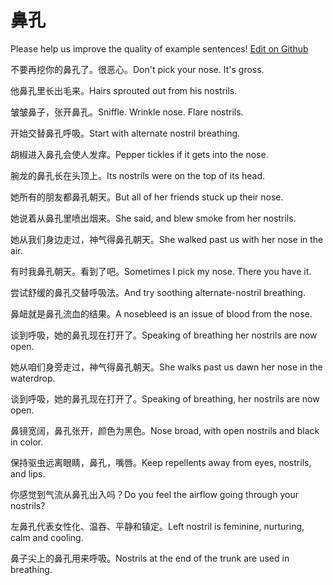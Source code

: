 # 鼻孔

Please help us improve the quality of example sentences! [Edit on Github](https://github.com/jiyushe/jiyu-example-sentence-source/blob/main/chinese/bikong.md)

<p><span class="chinese">不要再挖你的鼻孔了。很恶心。</span><span class="english">Don't pick your nose. It's gross.</span></p>

<p><span class="chinese">他鼻孔里长出毛来。</span><span class="english">Hairs sprouted out from his nostrils.</span></p>

<p><span class="chinese">皱皱鼻子，张开鼻孔。</span><span class="english">Sniffle. Wrinkle nose. Flare nostrils.</span></p>

<p><span class="chinese">开始交替鼻孔呼吸。</span><span class="english">Start with alternate nostril breathing.</span></p>

<p><span class="chinese">胡椒进入鼻孔会使人发痒。</span><span class="english">Pepper tickles if it gets into the nose.</span></p>

<p><span class="chinese">腕龙的鼻孔长在头顶上。</span><span class="english">Its nostrils were on the top of its head.</span></p>

<p><span class="chinese">她所有的朋友都鼻孔朝天。</span><span class="english">But all of her friends stuck up their nose.</span></p>

<p><span class="chinese">她说着从鼻孔里喷出烟来。</span><span class="english">She said, and blew smoke from her nostrils.</span></p>

<p><span class="chinese">她从我们身边走过，神气得鼻孔朝天。</span><span class="english">She walked past us with her nose in the air.</span></p>

<p><span class="chinese">有时我鼻孔朝天。看到了吧。</span><span class="english">Sometimes I pick my nose. There you have it.</span></p>

<p><span class="chinese">尝试舒缓的鼻孔交替呼吸法。</span><span class="english">And try soothing alternate-nostril breathing.</span></p>

<p><span class="chinese">鼻衄就是鼻孔流血的结果。</span><span class="english">A nosebleed is an issue of blood from the nose.</span></p>

<p><span class="chinese">谈到呼吸，她的鼻孔现在打开了。</span><span class="english">Speaking of breathing her nostrils are now open.</span></p>

<p><span class="chinese">她从咱们身旁走过，神气得鼻孔朝天。</span><span class="english">She walks past us dawn her nose in the waterdrop.</span></p>

<p><span class="chinese">谈到呼吸，她的鼻孔现在打开了。</span><span class="english">Speaking of breathing, her nostrils are now open.</span></p>

<p><span class="chinese">鼻镜宽阔，鼻孔张开，颜色为黑色。</span><span class="english">Nose broad, with open nostrils and black in color.</span></p>

<p><span class="chinese">保持驱虫远离眼睛，鼻孔，嘴唇。</span><span class="english">Keep repellents away from eyes, nostrils, and lips.</span></p>

<p><span class="chinese">你感觉到气流从鼻孔出入吗？</span><span class="english">Do you feel the airflow going through your nostrils?</span></p>

<p><span class="chinese">左鼻孔代表女性化、温吞、平静和镇定。</span><span class="english">Left nostril is feminine, nurturing, calm and cooling.</span></p>

<p><span class="chinese">鼻子尖上的鼻孔用来呼吸。</span><span class="english">Nostrils at the end of the trunk are used in breathing.</span></p>

